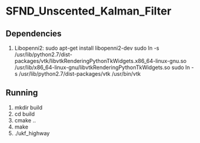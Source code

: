 # SFND_Unscented_Kalman_Filter

## Dependencies
1. Libopenni2: sudo apt-get install libopenni2-dev
  sudo ln -s /usr/lib/python2.7/dist-packages/vtk/libvtkRenderingPythonTkWidgets.x86_64-linux-gnu.so /usr/lib/x86_64-linux-gnu/libvtkRenderingPythonTkWidgets.so
  sudo ln -s /usr/lib/python2.7/dist-packages/vtk /usr/bin/vtk

## Running
1. mkdir build
2. cd build
3. cmake ..
4. make
5. ./ukf_highway

